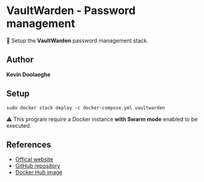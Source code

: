 # VaultWarden - Password management

:triangular_flag_on_post: Setup the **VaultWarden** password management stack.

## Author

**Kevin Doolaeghe**

## Setup

```
sudo docker stack deploy -c docker-compose.yml vaultwarden
```

:warning: This program require a Docker instance **with Swarm mode** enabled to be executed.

## References

* [Offical website](https://www.vaultwarden.net/)
* [GitHub repository](https://github.com/dani-garcia/vaultwarden)
* [Docker Hub image](https://hub.docker.com/r/vaultwarden/server)
